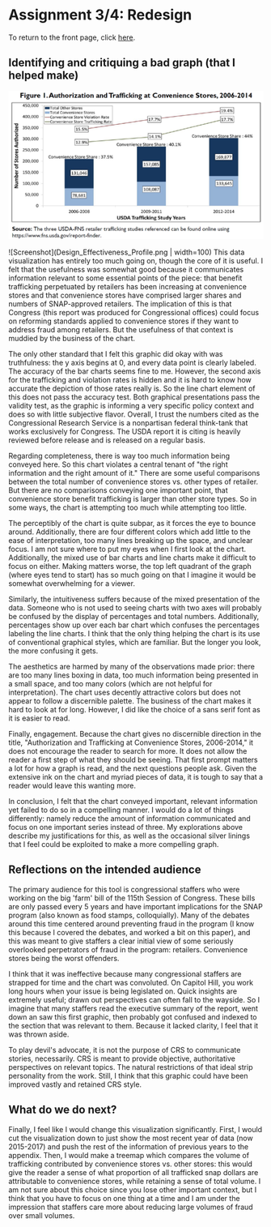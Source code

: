 # Assignment 3/4: Redesign
To return to the front page, click [here](https://jameson-c.github.io/viz-portfolio).
## Identifying and critiquing a bad graph (that I helped make)
![Screenshot](A_bad_graph.png)

![Screenshot](Design_Effectiveness_Profile.png | width=100)
This data visualization has entirely too much going on, though the core of it is useful. I felt that the usefulness was somewhat good because it communicates information relevant to some essential points of the piece: that benefit trafficking perpetuated by retailers has been increasing at convenience stores and that convenience stores have comprised larger shares and numbers of SNAP-approved retailers. The implication of this is that Congress (this report was produced for Congressional offices) could focus on reforming standards applied to convenience stores if they want to address fraud among retailers. But the usefulness of that context is muddied by the business of the chart. 

The only other standard that I felt this graphic did okay with was truthfulness: the y axis begins at 0, and every data point is clearly labeled. The accuracy of the bar charts seems fine to me. However, the second axis for the trafficking and violation rates is hidden and it is hard to know how accurate the depiction of those rates really is. So the line chart element of this does not pass the accuracy test. Both graphical presentations pass the validity test, as the graphic is informing a very specific policy context and does so with little subjective flavor. Overall, I trust the numbers cited as the Congressional Research Service is a nonpartisan federal think-tank that works exclusively for Congress. The USDA report it is citing is heavily reviewed before release and is released on a regular basis.

Regarding completeness, there is way too much information being conveyed here. So this chart violates a central tenant of "the right information and the right amount of it." There are some useful comparisons between the total number of convenience stores vs. other types of retailer. But there are no comparisons conveying one important point, that convenience store benefit trafficking is larger than other store types. So in some ways, the chart is attempting too much while attempting too little. 

The perceptibly of the chart is quite subpar, as it forces the eye to bounce around. Additionally, there are four different colors which add little to the ease of interpretation, too many lines breaking up the space, and unclear focus. I am not sure where to put my eyes when I first look at the chart. Additionally, the mixed use of bar charts and line charts make it difficult to focus on either. Making matters worse, the top left quadrant of the graph (where eyes tend to start) has so much going on that I imagine it would be somewhat overwhelming for a viewer.

Similarly, the intuitiveness suffers because of the mixed presentation of the data. Someone who is not used to seeing charts with two axes will probably be confused by the display of percentages and total numbers. Additionally, percentages show up over each bar chart which confuses the percentages labeling the line charts. I think that the only thing helping the chart is its use of conventional graphical styles, which are familiar. But the longer you look, the more confusing it gets.

The aesthetics are harmed by many of the observations made prior: there are too many lines boxing in data, too much information being presented in a small space, and too many colors (which are not helpful for interpretation). The chart uses decently attractive colors but does not appear to follow a discernible palette. The business of the chart makes it hard to look at for long. However, I did like the choice of a sans serif font as it is easier to read.

Finally, engagement. Because the chart gives no discernible direction in the title, "Authorization and Trafficking at Convenience Stores, 2006-2014," it does not encourage the reader to search for more. It does not allow the reader a first step of what they should be seeing. That first prompt matters a lot for how a graph is read, and the next questions people ask. Given the extensive ink on the chart and myriad pieces of data, it is tough to say that a reader would leave this wanting more.

In conclusion, I felt that the chart conveyed important, relevant information yet failed to do so in a compelling manner. I would do a lot of things differently: namely reduce the amount of information communicated and focus on one important series instead of three. My explorations above describe my justifications for this, as well as the occasional silver linings that I feel could be exploited to make a more compelling graph.

## Reflections on the intended audience
The primary audience for this tool is congressional staffers who were working on the big 'farm' bill of the 115th Session of Congress. These bills are only passed every 5 years and have important implications for the SNAP program (also known as food stamps, colloquially). Many of the debates around this time centered around preventing fraud in the program (I know this because I covered the debates, and worked a bit on this paper), and this was meant to give staffers a clear initial view of some seriously overlooked perpetrators of fraud in the program: retailers. Convenience stores being the worst offenders. 

I think that it was ineffective because many congressional staffers are strapped for time and the chart was convoluted. On Capitol Hill, you work long hours when your issue is being legislated on. Quick insights are extremely useful; drawn out perspectives can often fall to the wayside. So I imagine that many staffers read the executive summary of the report, went down an saw this first graphic, then probably got confused and indexed to the section that was relevant to them. Because it lacked clarity, I feel that it was thrown aside.

To play devil's advocate, it is not the purpose of CRS to communicate stories, necessarily. CRS is meant to provide objective, authoritative perspectives on relevant topics. The natural restrictions of that ideal strip personality from the work. Still, I think that this graphic could have been improved vastly and retained CRS style.

## What do we do next?
Finally, I feel like I would change this visualization significantly. First, I would cut the visualization down to just show the most recent year of data (now 2015-2017) and push the rest of the information of previous years to the appendix. Then, I would make a treemap which compares the volume of trafficking contributed by convenience stores vs. other stores: this would give the reader a sense of what proportion of all trafficked snap dollars are attributable to convenience stores, while retaining a sense of total volume. I am not sure about this choice since you lose other important context, but I think that you have to focus on one thing at a time and I am under the impression that staffers care more about reducing large volumes of fraud over small volumes. 
